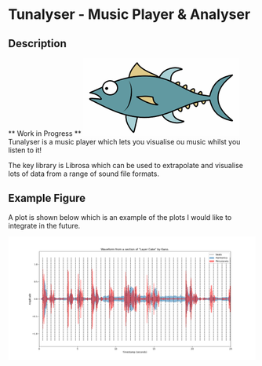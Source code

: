 # Tunalyser - Music Player & Analyser
## Description
** Work in Progress ** 
![Logo](https://raw.githubusercontent.com/solomonsanderson/Tunalyser/master/icon.png?token=APB64QLO453UM4UMVMNSUVTBY5EVA)
Tunalyser is a music player which lets you visualise ou music whilst you listen to it!

The key library is Librosa which can be used to extrapolate and visualise lots of data from a range of sound file formats.

## Example Figure 
A plot is shown below which is an example of the plots I would like to integrate in the future.

![Figure](https://raw.githubusercontent.com/solomonsanderson/Tunalyser/master/layer_cake.png?token=APB64QPGEHTS74CREX7BPU3BY5ERW)